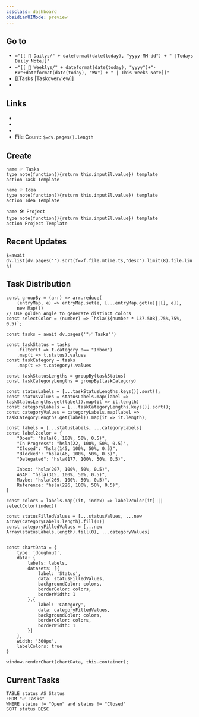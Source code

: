 ```yaml
---
cssclass: dashboard
obsidianUIMode: preview
---
```

## Go to
- `="[[ 📆 Dailys/" + dateformat(date(today), "yyyy-MM-dd") + " |Todays Daily Note]]"`
- `="[[ 📅 Weeklys/" + dateformat(date(today), "yyyy")+"-KW"+dateformat(date(today), "WW") + " | This Weeks Note]]"`
- [[Tasks |Taskoverview]]
- 

## Links
- 
- 
- 
- File Count: `$=dv.pages().length`

## Create
```button
name ✅ Tasks
type note(function(){return this.inputEl.value}) template
action Task Template
```
```button
name 💡 Idea
type note(function(){return this.inputEl.value}) template
action Idea Template
```
```button
name 🛠️ Project
type note(function(){return this.inputEl.value}) template
action Project Template
```

## Recent Updates
 `$=await dv.list(dv.pages('').sort(f=>f.file.mtime.ts,"desc").limit(8).file.link)`

## Task Distribution

```dataviewjs
const groupBy = (arr) => arr.reduce(
    (entryMap, e) => entryMap.set(e, [...entryMap.get(e)||[], e]),
    new Map())
// Use golden Angle to generate distinct colors
const selectColor = (number) => `hsla(${number * 137.508},75%,75%, 0.5)`;

const tasks = await dv.pages('"✅ Tasks"')

const taskStatus = tasks
	.filter(t => t.category !== "Inbox")
	.map(t => t.status).values
const taskCategory = tasks
	.map(t => t.category).values

const taskStatusLengths = groupBy(taskStatus)
const taskCategoryLengths = groupBy(taskCategory)

const statusLabels = [...taskStatusLengths.keys()].sort();
const statusValues = statusLabels.map(label => taskStatusLengths.get(label)).map(it => it.length)
const categoryLabels = [...taskCategoryLengths.keys()].sort();
const categoryValues = categoryLabels.map(label => taskCategoryLengths.get(label)).map(it => it.length);

const labels = [...statusLabels, ...categoryLabels]
const label2color = {
	"Open": "hsla(0, 100%, 50%, 0.5)",
	"In Progress": "hsla(22, 100%, 50%, 0.5)",
	"Closed": "hsla(145, 100%, 50%, 0.5)",
	"Blocked": "hsla(46, 100%, 50%, 0.5)", 
	"Delegated": "hsla(177, 100%, 50%, 0.5)",

	Inbox: "hsla(207, 100%, 50%, 0.5)",
	ASAP: "hsla(315, 100%, 50%, 0.5)",
	Maybe: "hsla(269, 100%, 50%, 0.5)",
	Reference: "hsla(226, 100%, 50%, 0.5)",
}

const colors = labels.map((it, index) => label2color[it] || selectColor(index))

const statusFilledValues = [...statusValues, ...new Array(categoryLabels.length).fill(0)]
const categoryFilledValues = [...new Array(statusLabels.length).fill(0), ...categoryValues]


const chartData = {
    type: 'doughnut',
    data: {
        labels: labels,
        datasets: [{
            label: 'Status',
            data: statusFilledValues,
            backgroundColor: colors,
            borderColor: colors,
            borderWidth: 1
        },{
            label: 'Category',
            data: categoryFilledValues,
            backgroundColor: colors,
            borderColor: colors,
            borderWidth: 1
        }]
    },
    width: '300px',
    labelColors: true
}

window.renderChart(chartData, this.container);
```


## Current Tasks
```dataview
TABLE status AS Status
FROM "✅ Tasks"
WHERE status != "Open" and status != "Closed"
SORT status DESC
```